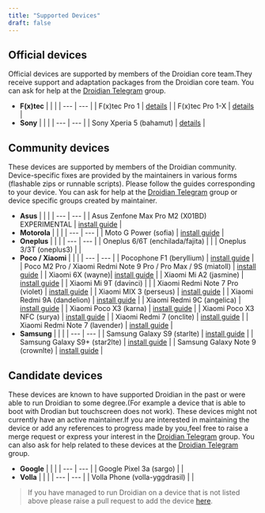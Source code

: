 ```yaml
---
title: "Supported Devices"
draft: false
---
```


## Official devices
Official devices are supported by members of the Droidian core team.They receive support and adaptation packages from the Droidian core team.
You can ask for help at the [Droidian Telegram](https://t.me/droidianlinux) group.

- **F(x)tec**
    |  |  |
    | --- | --- |
    | F(x)tec Pro 1 | [details](https://github.com/droidian-images/droidian#droidian) |
    | F(x)tec Pro 1-X | [details](https://github.com/droidian-images/droidian#droidian) |
- **Sony**
    |  |  |
    | --- | --- |
    | Sony Xperia 5 (bahamut) | [details](https://github.com/droidian-images/droidian#droidian) |

## Community devices
These devices are supported by members of the Droidian community. Device-specific fixes are provided by the maintainers in various forms (flashable zips or runnable scripts). Please follow the guides corresponding to your device. You can ask for help at the [Droidian Telegram](https://t.me/droidianlinux) group or device specific groups created by maintainer.
- **Asus**
    |  |  |
    | --- | --- |
    | Asus Zenfone Max Pro M2 (X01BD) EXPERIMENTAL | [install guide](https://github.com/thomashastings/droidian-x01bd-guide) |
- **Motorola**
    |  |  |
    | --- | --- |
    | Moto G Power (sofia) | [install guide](https://github.com/arpio23/droidian-images) |
- **Oneplus**
    |  |  |
    | --- | --- |
    | Oneplus 6/6T (enchilada/fajita) |  |
    | Oneplus 3/3T (oneplus3) |  |
- **Poco / Xiaomi**
    |  |  |
    | --- | --- |
    | Pocophone F1 (beryllium) | [install guide](/devices/beryllium/) |
    | Poco M2 Pro / Xiaomi Redmi Note 9 Pro / Pro Max / 9S  (miatoll) | [install guide](/devices/miatoll/) |
    | Xiaomi 6X (wayne)| [install guide](/devices/wayne) |
    | Xiaomi Mi A2 (jasmine) | [install guide](/devices/jasmine/) |
    | Xiaomi Mi 9T (davinci) | |
    | Xiaomi Redmi Note 7 Pro (violet) | [install guide](/devices/violet) |
    | Xiaomi MIX 3 (perseus) | [install guide](/devices/perseus/) |
    | Xiaomi Redmi 9A (dandelion) | [install guide](/devices/dandelion) |
    | Xiaomi Redmi 9C (angelica) | [install guide](/devices/angelica) |
    | Xiaomi Poco X3 (karna) | [install guide](/devices/karna) |
    | Xiaomi Poco X3 NFC (surya) | [install guide](/devices/surya) |
    | Xiaomi Redmi 7 (onclite) | [install guide](/devices/onclite) |
    | Xiaomi Redmi Note 7 (lavender) | [install guide](/devices/lavender) |
- **Samsung**
    |  |  |
    | --- | --- |
    | Samsung Galaxy S9 (starlte) | [install guide](/devices/starlte) |
    | Samsung Galaxy S9+ (star2lte) | [install guide](/devices/star2lte) |
    | Samsung Galaxy Note 9 (crownlte) | [install guide](/devices/crownlte) |

## Candidate devices
These devices are known to have supported Droidian in the past or were able to run Droidian to some degree.(For example a device that is able to boot with Drodian but touchscreen does not work). These devices might not currently have an active maintainer.If you are interested in maintaining the device or add any references to progress made by you,feel free to raise a merge request or express your interest in the [Droidian Telegram](https://t.me/droidianlinux) group. 
You can also ask for help related to these devices at the [Droidian Telegram](https://t.me/droidianlinux) group.

- **Google**
    |  |  |
    | --- | --- |
    | Google Pixel 3a (sargo) |  |
- **Volla**
    |  |  |
    | --- | --- |
    | Volla Phone (volla-yggdrasil) |  |



 > If you have managed to run Droidian on a device that is not listed above please raise a pull request to add the device [here](https://github.com/droidian-devices/devices.droidian.org).
